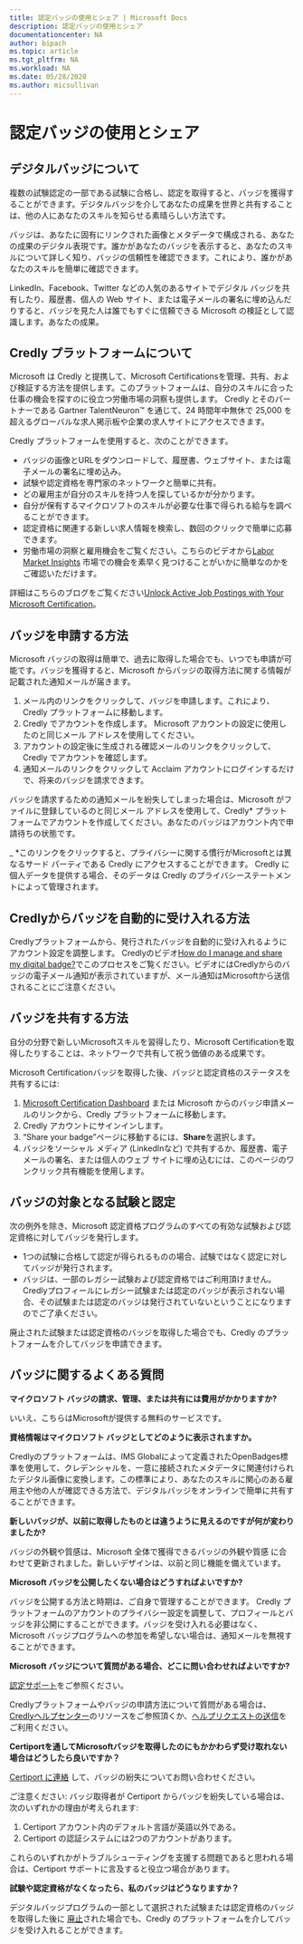 ```yaml
---
title: 認定バッジの使用とシェア | Microsoft Docs
description: 認定バッジの使用とシェア
documentationcenter: NA 
author: bipach
ms.topic: article
ms.tgt_pltfrm: NA
ms.workload: NA
ms.date: 05/28/2020
ms.author: micsullivan
---
```

# 認定バッジの使用とシェア

## デジタルバッジについて

複数の試験認定の一部である試験に合格し、認定を取得すると、バッジを獲得することができます。デジタルバッジを介してあなたの成果を世界と共有することは、他の人にあなたのスキルを知らせる素晴らしい方法です。

バッジは、あなたに固有にリンクされた画像とメタデータで構成される、あなたの成果のデジタル表現です。誰かがあなたのバッジを表示すると、あなたのスキルについて詳しく知り、バッジの信頼性を確認できます。これにより、誰かがあなたのスキルを簡単に確認できます。

LinkedIn、Facebook、Twitter などの人気のあるサイトでデジタル バッジを共有したり、履歴書、個人の Web サイト、または電子メールの署名に埋め込んだりすると、バッジを見た人は誰でもすぐに信頼できる Microsoft の検証として認識します。あなたの成果。

## Credly プラットフォームについて

Microsoft は Credly と提携して、Microsoft Certificationsを管理、共有、および検証する方法を提供します。このプラットフォームは、自分のスキルに合った仕事の機会を探すのに役立つ労働市場の洞察も提供します。 Credly とそのパートナーである Gartner TalentNeuron™ を通じて、24 時間年中無休で 25,000 を超えるグローバルな求人掲示板や企業の求人サイトにアクセスできます。

Credly プラットフォームを使用すると、次のことができます。
- バッジの画像とURLをダウンロードして、履歴書、ウェブサイト、または電子メールの署名に埋め込み。
- 試験や認定資格を専門家のネットワークと簡単に共有。
- どの雇用主が自分のスキルを持つ人を探しているかが分かります。
- 自分が保有するマイクロソフトのスキルが必要な仕事で得られる給与を調べることができます。
- 認定資格に関連する新しい求人情報を検索し、数回のクリックで簡単に応募できます。
- 労働市場の洞察と雇用機会をご覧ください。こちらのビデオから[Labor Market Insights](https://support.credly.com/hc/en-us/articles/360041974091-Video-What-labor-market-insights-are-available-with-my-badge) 市場での機会を素早く見つけることがいかに簡単なのかをご確認いただけます。

詳細はこちらのブログをご覧ください[Unlock Active Job Postings with Your Microsoft Certification](/learn/certifications/posts/unlock-active-job-postings-with-your-microsoft-certification)。

## バッジを申請する方法

Microsoft バッジの取得は簡単で、過去に取得した場合でも、いつでも申請が可能です。バッジを獲得すると、Microsoft からバッジの取得方法に関する情報が記載された通知メールが届きます。

1. メール内のリンクをクリックして、バッジを申請します。これにより、Credly プラットフォームに移動します。
2. Credly でアカウントを作成します。 Microsoft アカウントの設定に使用したのと同じメール アドレスを使用してください。
3. アカウントの設定後に生成される確認メールのリンクをクリックして、Credly でアカウントを確認します。
4. 通知メールのリンクをクリックして Acclaim アカウントにログインするだけで、将来のバッジを請求できます。

バッジを請求するための通知メールを紛失してしまった場合は、Microsoft がファイルに登録しているのと同じメール アドレスを使用して、Credly* プラットフォームでアカウントを作成してください。あなたのバッジはアカウント内で申請待ちの状態です。

_ *このリンクをクリックすると、プライバシーに関する慣行がMicrosoftとは異なるサード パーティである Credly にアクセスすることができます。 Credly に個人データを提供する場合、そのデータは Credly のプライバシーステートメントによって管理されます。

## Credlyからバッジを自動的に受け入れる方法

Credlyプラットフォームから、発行されたバッジを自動的に受け入れるようにアカウント設定を調整します。 Credlyのビデオ[How do I manage and share my digital badge?](https://support.credly.com/hc/en-us/articles/360021222231-How-do-I-manage-and-share-my-digital-badge-)でこのプロセスをご覧ください。ビデオにはCredlyからのバッジの電子メール通知が表示されていますが、メール通知はMicrosoftから送信されることにご注意ください。

## バッジを共有する方法

自分の分野で新しいMicrosoftスキルを習得したり、Microsoft Certificationを取得したりすることは、ネットワークで共有して祝う価値のある成果です。

Microsoft Certificationバッジを取得した後、バッジと認定資格のステータスを共有するには:

1. [Microsoft Certification Dashboard](https://aka.ms/certdashboard) または Microsoft からのバッジ申請メールのリンクから、Credly プラットフォームに移動します。
2. Credly アカウントにサインインします。
3. “Share your badge”ページに移動するには、**Share**を選択します。
4. バッジをソーシャル メディア (LinkedInなど) で共有するか、履歴書、電子メールの署名、または個人のウェブ サイトに埋め込むには、このページのワンクリック共有機能を使用します。

## バッジの対象となる試験と認定

次の例外を除き、Microsoft 認定資格プログラムのすべての有効な試験および認定資格に対してバッジを発行します。

- 1つの試験に合格して認定が得られるものの場合、試験ではなく認定に対してバッジが発行されます。
- バッジは、一部のレガシー試験および認定資格ではご利用頂けません。 Credlyプロフィールにレガシー試験または認定のバッジが表示されない場合、その試験または認定のバッジは発行されていないということになりますのでご了承ください。

廃止された試験または認定資格のバッジを取得した場合でも、Credly のプラットフォームを介してバッジを申請できます。

##  バッジに関するよくある質問

**マイクロソフト バッジの請求、管理、または共有には費用がかかりますか?**

いいえ、こちらはMicrosoftが提供する無料のサービスです。

**資格情報はマイクロソフト バッジとしてどのように表示されますか。**

Credlyのプラットフォームは、IMS Globalによって定義されたOpenBadges標準を使用して、クレデンシャルを、一意に接続されたメタデータに関連付けられたデジタル画像に変換します。この標準により、あなたのスキルに関心のある雇用主や他の人が確認できる方法で、デジタルバッジをオンラインで簡単に共有することができます。

**新しいバッジが、以前に取得したものとは違うように見えるのですが何が変わりましたか?**

バッジの外観や質感は、Microsoft 全体で獲得できるバッジの外観や質感 に合わせて更新されました。新しいデザインは、以前と同じ機能を備えています。

**Microsoft バッジを公開したくない場合はどうすればよいですか?**

バッジを公開する方法と時期は、ご自身で管理することができます。 Credly プラットフォームのアカウントのプライバシー設定を調整して、プロフィールとバッジを非公開にすることができます。バッジを受け入れる必要はなく、Microsoft バッジプログラムへの参加を希望しない場合は、通知メールを無視することができます。

**Microsoft バッジについて質問がある場合、どこに問い合わせればよいですか?**

[認定サポート](/learn/certifications/help)をご参照ください。

Credlyプラットフォームやバッジの申請方法について質問がある場合は、[Credlyヘルプセンター](https://support.credly.com/hc/en-us)のリソースをご参照頂くか、[ヘルプリクエストの送信](https://support.credly.com/hc/en-us/requests/new)をご利用ください。

**Certiportを通してMicrosoftバッジを取得したのにもかかわらず受け取れない場合はどうしたら良いですか？**

[Certiport に連絡](https://certiport.pearsonvue.com/Support/Support-for-test-candidates/Customer-service) して、バッジの紛失についてお問い合わせください。


ご注意ください: バッジ取得者が Certiport からバッジを紛失している場合は、次のいずれかの理由が考えられます:

1. Certiport アカウント内のデフォルト言語が英語以外である。
2. Certiport の認証システムには2つのアカウントがあります。

これらのいずれかがトラブルシューティングを支援する問題であると思われる場合は、Certiport サポートに言及すると役立つ場合があります。

**試験や認定資格がなくなったら、私のバッジはどうなりますか？**

デジタルバッジプログラムの一部として選択された試験または認定資格のバッジを取得した後に [廃止](/learn/certifications/retired-certifications)された場合でも、Credly のプラットフォームを介してバッジを受け入れることができます。

